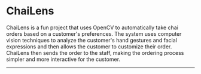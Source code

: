 # ChaiLens

ChaiLens is a fun project that uses OpenCV to automatically take chai orders based on a customer's preferences. The system uses computer vision techniques to analyze the customer's hand gestures and facial expressions and then allows the customer to customize their order. ChaiLens then sends the order to the staff, making the ordering process simpler and more interactive for the customer.

---
